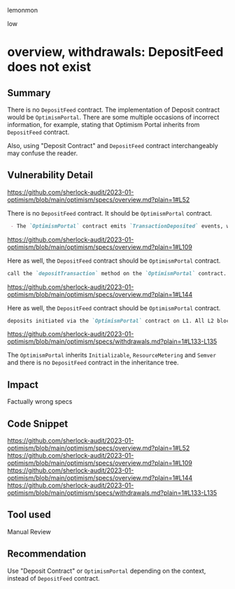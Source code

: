 lemonmon

low

# overview, withdrawals: DepositFeed does not exist


## Summary

There is no `DepositFeed` contract. The implementation of Deposit contract would be `OptimismPortal`.
There are some multiple occasions of incorrect information, for example, stating that Optimism Portal inherits from `DepositFeed` contract.

Also, using "Deposit Contract" and `DepositFeed` contract interchangeably may confuse the reader.

## Vulnerability Detail

https://github.com/sherlock-audit/2023-01-optimism/blob/main/optimism/specs/overview.md?plain=1#L52

There is no `DepositFeed` contract. It should be `OptimismPortal` contract.

```md
 - The `OptimismPortal` contract emits `TransactionDeposited` events, which the rollup driver reads in order to process 
```

https://github.com/sherlock-audit/2023-01-optimism/blob/main/optimism/specs/overview.md?plain=1#L109

Here as well, the `DepositFeed` contract should be `OptimismPortal` contract.

```md
call the `depositTransaction` method on the `OptimismPortal` contract. This in turn emits `TransactionDeposited` events, 
```

https://github.com/sherlock-audit/2023-01-optimism/blob/main/optimism/specs/overview.md?plain=1#L144

Here as well, the `DepositFeed` contract should be `OptimismPortal` contract.

```md
deposits initiated via the `OptimismPortal` contract on L1. All L2 blocks can also contain _sequenced transactions_, i.e.
```

https://github.com/sherlock-audit/2023-01-optimism/blob/main/optimism/specs/withdrawals.md?plain=1#L133-L135

The `OptimismPortal` inherits `Initializable`, `ResourceMetering` and `Semver` and there is no `DepositFeed` contract in the inheritance tree.


## Impact

Factually wrong specs

## Code Snippet

https://github.com/sherlock-audit/2023-01-optimism/blob/main/optimism/specs/overview.md?plain=1#L52
https://github.com/sherlock-audit/2023-01-optimism/blob/main/optimism/specs/overview.md?plain=1#L109
https://github.com/sherlock-audit/2023-01-optimism/blob/main/optimism/specs/overview.md?plain=1#L144
https://github.com/sherlock-audit/2023-01-optimism/blob/main/optimism/specs/withdrawals.md?plain=1#L133-L135

## Tool used

Manual Review

## Recommendation

Use "Deposit Contract" or `OptimismPortal` depending on the context, instead of `DepositFeed` contract.
